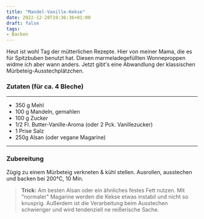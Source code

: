 ```yaml
---
title: "Mandel-Vanille-Kekse"
date: 2022-12-28T19:36:36+01:00
draft: false
tags:
- Backen
---
```

Heut ist wohl Tag der mütterlichen Rezepte. Hier von meiner Mama, die es für Spitzbuben benutzt hat. Diesen marmeladegefüllten Wonneproppen widme ich aber wann anders. Jetzt gibt's eine Abwandlung der klassischen Mürbeteig-Ausstechplätzchen.

### Zutaten (für ca. 4 Bleche)
---
* 350 g Mehl
* 100 g Mandeln, gemahlen
* 100 g Zucker
* 1/2 Fl. Butter-Vanille-Aroma (oder 2 Pck. Vanillezucker)
* 1 Prise Salz
* 250g Alsan (oder vegane Magarine)
--- 
### Zubereitung
Zügig zu einem Mürbeteig verkneten & kühl stellen. 
Ausrollen, ausstechen und backen bei 200°C, 10 Min. 

> **Trick:** Am besten Alsan oder ein ähnliches festes Fett nutzen. Mit "normaler" Magarine werden die Kekse etwas instabil und nicht so knusprig. Außerdem ist die Verarbeitung beim Ausstechen schwieriger und wird tendenziell ne reißerische Sache. 
